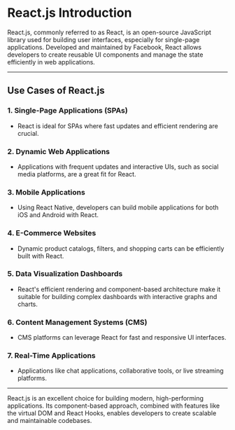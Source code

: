 # React.js Introduction

React.js, commonly referred to as React, is an open-source JavaScript library used for building user interfaces, especially for single-page applications. Developed and maintained by Facebook, React allows developers to create reusable UI components and manage the state efficiently in web applications.


---

## Use Cases of React.js

### 1. **Single-Page Applications (SPAs)**
   - React is ideal for SPAs where fast updates and efficient rendering are crucial.

### 2. **Dynamic Web Applications**
   - Applications with frequent updates and interactive UIs, such as social media platforms, are a great fit for React.

### 3. **Mobile Applications**
   - Using React Native, developers can build mobile applications for both iOS and Android with React.

### 4. **E-Commerce Websites**
   - Dynamic product catalogs, filters, and shopping carts can be efficiently built with React.

### 5. **Data Visualization Dashboards**
   - React's efficient rendering and component-based architecture make it suitable for building complex dashboards with interactive graphs and charts.

### 6. **Content Management Systems (CMS)**
   - CMS platforms can leverage React for fast and responsive UI interfaces.

### 7. **Real-Time Applications**
   - Applications like chat applications, collaborative tools, or live streaming platforms.

---

React.js is an excellent choice for building modern, high-performing applications. Its component-based approach, combined with features like the virtual DOM and React Hooks, enables developers to create scalable and maintainable codebases.
